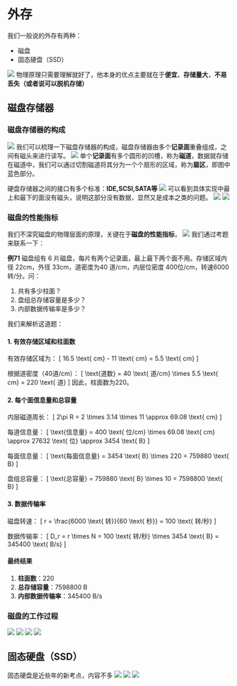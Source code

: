# 外存
我们一般说的外存有两种：
- 磁盘
- 固态硬盘（SSD）

![](/image/3/wc.png)
物理原理只需要理解就好了，他本身的优点主要就在于**便宜**，**存储量大**，**不易丢失（或者说可以脱机存储）**
## 磁盘存储器
### 磁盘存储器的构成
![](/image/3/外存/cp.png)
我们可以梳理一下磁盘存储器的构成，磁盘存储器由多个**记录面**重叠组成，之间有磁头来进行读写。
![](/image/3/外存/cp1.png)
单个**记录面**有多个圆形的凹槽，称为**磁道**，数据就存储在磁道中，我们可以通过切割磁道将其分为一个个扇形的区域，称为**扇区**，即图中蓝色部分。

硬盘存储器之间的接口有多个标准：**IDE,SCSI,SATA等**
![](/image/3/外存/cp2.png)
可以看到具体实现中最上和最下的面没有磁头，说明这部分没有数据，显然又是成本之类的问题。
![](/image/3/外存/cp3.png)
![](/image/3/外存/cp4.png)
### 磁盘的性能指标
我们不深究磁盘的物理层面的原理，关键在于**磁盘的性能指标**，
![](/image/3/外存/cp5.png)
我们通过考题来联系一下：

**例71** 磁盘组有 6 片磁盘，每片有两个记录面，最上最下两个面不用。存储区域内径 22cm，外径 33cm，道密度为40 道/cm，内层位密度 400位/cm，转速6000转/分。问：
1. 共有多少柱面？
2. 盘组总存储容量是多少？
3. 内部数据传输率是多少？

我们来解析这道题：
#### 1. 有效存储区域和柱面数

有效存储区域为：
\[
16.5 \text{ cm} - 11 \text{ cm} = 5.5 \text{ cm}
\]

根据道密度（40道/cm）：
\[
\text{道数} = 40 \text{ 道/cm} \times 5.5 \text{ cm} = 220 \text{ 道}
\]
因此，柱面数为220。

#### 2. 每个面信息量和总容量

内层磁道周长：
\[
2\pi R = 2 \times 3.14 \times 11 \approx 69.08 \text{ cm}
\]

每道信息量：
\[
\text{信息量} = 400 \text{ 位/cm} \times 69.08 \text{ cm} \approx 27632 \text{ 位} \approx 3454 \text{ B}
\]

每面信息量：
\[
\text{每面信息量} = 3454 \text{ B} \times 220 = 759880 \text{ B}
\]

盘组总容量：
\[
\text{总容量} = 759880 \text{ B} \times 10 = 7598800 \text{ B}
\]

#### 3. 数据传输率

磁盘转速：
\[
r = \frac{6000 \text{ 转}}{60 \text{ 秒}} = 100 \text{ 转/秒}
\]

数据传输率：
\[
D_r = r \times N = 100 \text{ 转/秒} \times 3454 \text{ B} = 345400 \text{ B/s}
\]

#### 最终结果

1. **柱面数**：220
2. **总存储容量**：7598800 B
3. **内部数据传输率**：345400 B/s
### 磁盘的工作过程
![](/image/3/外存/cp6.png)
![](/image/3/外存/cp7.png)
![](/image/3/外存/cp8.png)
![](/image/3/外存/cp9.png)

## 固态硬盘（SSD）
固态硬盘是近些年的新考点，内容不多
![](/image/3/外存/SSD1.png)
![](/image/3/外存/SSD2.png)
![](/image/3/外存/SSD3.png)